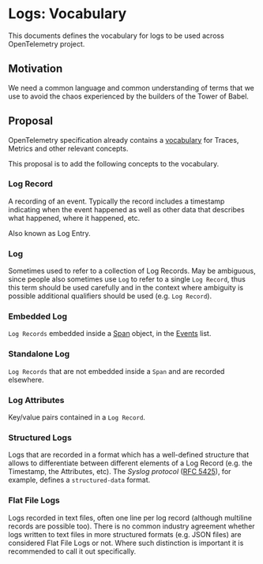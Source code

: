 # Logs: Vocabulary

This documents defines the vocabulary for logs to be used across OpenTelemetry project.

## Motivation

We need a common language and common understanding of terms that we use to
avoid the chaos experienced by the builders of the Tower of Babel.

## Proposal

OpenTelemetry specification already contains a [vocabulary](https://github.com/open-telemetry/opentelemetry-specification/blob/master/specification/overview.md)
for Traces, Metrics and other relevant concepts.

This proposal is to add the following concepts to the vocabulary.

### Log Record

A recording of an event. Typically the record includes a timestamp indicating
when the event happened as well as other data that describes what happened,
where it happened, etc.

Also known as Log Entry.

### Log

Sometimes used to refer to a collection of Log Records. May be ambiguous, since
people also sometimes use `Log` to refer to a single `Log Record`, thus this
term should be used carefully and in the context where ambiguity is possible
additional qualifiers should be used (e.g. `Log Record`).

### Embedded Log

`Log Records` embedded inside a [Span](https://github.com/open-telemetry/opentelemetry-specification/blob/master/specification/trace/api.md#span)
object, in the [Events](https://github.com/open-telemetry/opentelemetry-specification/blob/master/specification/trace/api.md#add-events) list.

### Standalone Log

`Log Records` that are not embedded inside a `Span` and are recorded elsewhere.

### Log Attributes

Key/value pairs contained in a `Log Record`.

### Structured Logs

Logs that are recorded in a format which has a well-defined structure that allows
to differentiate between different elements of a Log Record (e.g. the Timestamp,
the Attributes, etc). The _Syslog protocol_ ([RFC 5425](https://tools.ietf.org/html/rfc5424)),
for example, defines a `structured-data` format.

### Flat File Logs

Logs recorded in text files, often one line per log record (although multiline
records are possible too). There is no common industry agreement whether
logs written to text files in more structured formats (e.g. JSON files)
are considered Flat File Logs or not. Where such distinction is important it is
recommended to call it out specifically.
